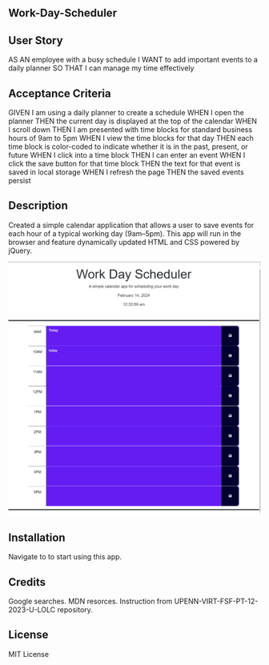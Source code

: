 ## Work-Day-Scheduler

## User Story
AS AN employee with a busy schedule
I WANT to add important events to a daily planner
SO THAT I can manage my time effectively

## Acceptance Criteria
GIVEN I am using a daily planner to create a schedule
WHEN I open the planner
THEN the current day is displayed at the top of the calendar
WHEN I scroll down
THEN I am presented with time blocks for standard business hours of 9am to 5pm
WHEN I view the time blocks for that day
THEN each time block is color-coded to indicate whether it is in the past, present, or future
WHEN I click into a time block
THEN I can enter an event
WHEN I click the save button for that time block
THEN the text for that event is saved in local storage
WHEN I refresh the page
THEN the saved events persist

## Description
Created a simple calendar application that allows a user to save events for each hour of a typical working day (9am–5pm). This app will run in the browser and feature dynamically updated HTML and CSS powered by jQuery.

![](assets/image/Screenshot.PNG)


## Installation
Navigate to to start using this app.

## Credits
Google searches. 
MDN resorces.
Instruction from UPENN-VIRT-FSF-PT-12-2023-U-LOLC repository.

## License
MIT License
